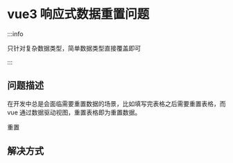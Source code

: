 # vue3 响应式数据重置问题

:::info

只针对复杂数据类型，简单数据类型直接覆盖即可

:::

## 问题描述

在开发中总是会面临需要重置数据的场景，比如填写完表格之后需要重置表格，而 vue 通过数据驱动视图，重置表格即为重置数据。

重置

## 解决方式
